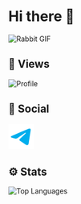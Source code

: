 # Hi there 🖖

![Rabbit GIF](./assets/rabbit.gif)

## 👀 Views

![Profile](https://komarev.com/ghpvc/?username=mksmvnv&color=blue&height=20)

## 💭 Social

[![Telegram](assets/tg_logo.png)](https://t.me/mksm_vnv)

## ⚙️ Stats

![Top Languages](https://github-readme-stats.vercel.app/api/top-langs/?username=mksmvnv&layout=compact&theme=dark&bg_color=0e1117&hide_border=true)
